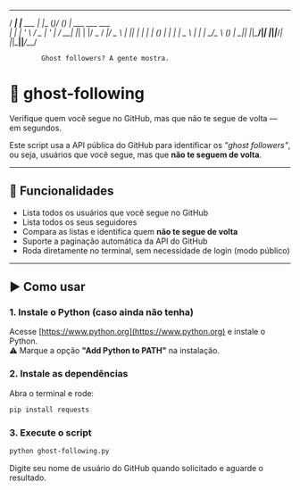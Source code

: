   ____ _           _     _     __ _ _                 
  / ___| |__   ___ | |__ (_)___/ _(_) | ___  ___  ___  
 | |  _| '_ \ / _ \| '_ \| / __| |_| | |/ _ \/ __|/ _ \ 
 | |_| | | | | (_) | | | | \__ \  _| | |  __/\__ \ (_) |
  \____|_| |_|\___/|_| |_|_|___/_| |_|\___||___/\___/ 

            Ghost followers? A gente mostra.



# 👻 ghost-following

Verifique quem você segue no GitHub, mas que não te segue de volta — em segundos.

Este script usa a API pública do GitHub para identificar os _"ghost followers"_, ou seja, usuários que você segue, mas que **não te seguem de volta**.

---

## 🔧 Funcionalidades

- Lista todos os usuários que você segue no GitHub
- Lista todos os seus seguidores
- Compara as listas e identifica quem **não te segue de volta**
- Suporte a paginação automática da API do GitHub
- Roda diretamente no terminal, sem necessidade de login (modo público)

---

## ▶️ Como usar

### 1. Instale o Python (caso ainda não tenha)

Acesse [https://www.python.org](https://www.python.org) e instale o Python.  
⚠️ Marque a opção **"Add Python to PATH"** na instalação.

### 2. Instale as dependências

Abra o terminal e rode:

```bash
pip install requests
```

### 3. Execute o script

```bash
python ghost-following.py
```

Digite seu nome de usuário do GitHub quando solicitado e aguarde o resultado.